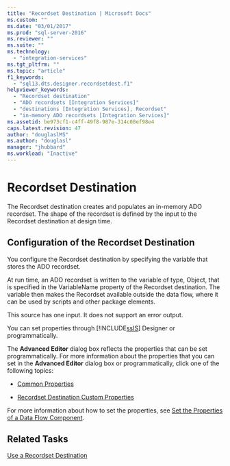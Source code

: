 ```yaml
---
title: "Recordset Destination | Microsoft Docs"
ms.custom: ""
ms.date: "03/01/2017"
ms.prod: "sql-server-2016"
ms.reviewer: ""
ms.suite: ""
ms.technology: 
  - "integration-services"
ms.tgt_pltfrm: ""
ms.topic: "article"
f1_keywords: 
  - "sql13.dts.designer.recordsetdest.f1"
helpviewer_keywords: 
  - "Recordset destination"
  - "ADO recordsets [Integration Services]"
  - "destinations [Integration Services], Recordset"
  - "in-memory ADO recordsets [Integration Services]"
ms.assetid: be973cf1-c4ff-49f8-987e-314c08ef98e4
caps.latest.revision: 47
author: "douglaslMS"
ms.author: "douglasl"
manager: "jhubbard"
ms.workload: "Inactive"
---
```

# Recordset Destination
  The Recordset destination creates and populates an in-memory ADO recordset. The shape of the recordset is defined by the input to the Recordset destination at design time.  
  
## Configuration of the Recordset Destination  
 You configure the Recordset destination by specifying the variable that stores the ADO recordset.  
  
 At run time, an ADO recordset is written to the variable of type, Object, that is specified in the VariableName property of the Recordset destination. The variable then makes the Recordset available outside the data flow, where it can be used by scripts and other package elements.  
  
 This source has one input. It does not support an error output.  
  
 You can set properties through [!INCLUDE[ssIS](../../includes/ssis-md.md)] Designer or programmatically.  
  
 The **Advanced Editor** dialog box reflects the properties that can be set programmatically. For more information about the properties that you can set in the **Advanced Editor** dialog box or programmatically, click one of the following topics:  
  
-   [Common Properties](http://msdn.microsoft.com/library/51973502-5cc6-4125-9fce-e60fa1b7b796)  
  
-   [Recordset Destination Custom Properties](../../integration-services/data-flow/recordset-destination-custom-properties.md)  
  
 For more information about how to set the properties, see [Set the Properties of a Data Flow Component](../../integration-services/data-flow/set-the-properties-of-a-data-flow-component.md).  
  
## Related Tasks  
 [Use a Recordset Destination](../../integration-services/data-flow/use-a-recordset-destination.md)  
  
  
